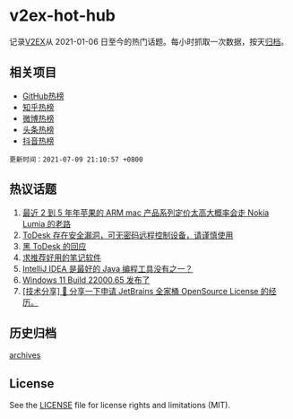 # v2ex-hot-hub

 记录[V2EX](https://www.v2ex.com/)从 2021-01-06 日至今的热门话题。每小时抓取一次数据，按天[归档](archives)。
 
 ## 相关项目

- [GitHub热榜](https://github.com/snaildev/github-hot-hub)
- [知乎热榜](https://github.com/snaildev/zhihu-hot-hub)
- [微博热榜](https://github.com/snaildev/weibo-hot-hub)
- [头条热榜](https://github.com/snaildev/toutiao-hot-hub)
- [抖音热榜](https://github.com/snaildev/douyin-hot-hub)


 `更新时间：2021-07-09 21:10:57 +0800`

## 热议话题

1. [最近 2 到 5 年年苹果的 ARM mac 产品系列定价太高大概率会走 Nokia Lumia 的老路](https://www.v2ex.com/t/788428)
1. [ToDesk 存在安全漏洞，可无密码远程控制设备，请谨慎使用](https://www.v2ex.com/t/788413)
1. [黑 ToDesk 的回应](https://www.v2ex.com/t/788495)
1. [求推荐好用的笔记软件](https://www.v2ex.com/t/788435)
1. [IntelliJ IDEA 是最好的 Java 编程工具没有之一？](https://www.v2ex.com/t/788523)
1. [Windows 11 Build 22000.65 发布了](https://www.v2ex.com/t/788455)
1. [[技术分享] 💌 分享一下申请 JetBrains 全家桶 OpenSource License 的经历。](https://www.v2ex.com/t/788434)

## 历史归档

[archives](archives)

## License

See the [LICENSE](LICENSE) file for license rights and limitations (MIT).
